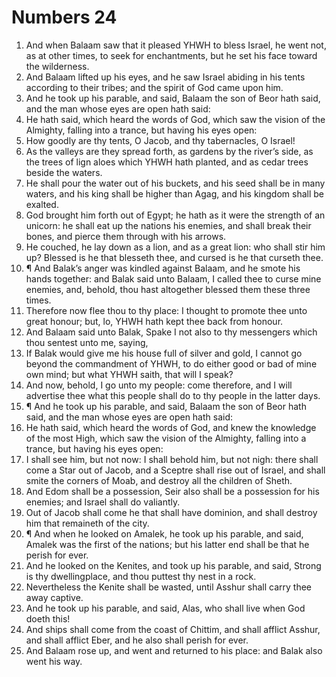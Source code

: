﻿# Numbers 24
1. And when Balaam saw that it pleased YHWH to bless Israel, he went not, as at other times, to seek for enchantments, but he set his face toward the wilderness. 
2. And Balaam lifted up his eyes, and he saw Israel abiding in his tents according to their tribes; and the spirit of God came upon him. 
3. And he took up his parable, and said, Balaam the son of Beor hath said, and the man whose eyes are open hath said: 
4. He hath said, which heard the words of God, which saw the vision of the Almighty, falling into a trance, but having his eyes open: 
5. How goodly are thy tents, O Jacob, and thy tabernacles, O Israel! 
6. As the valleys are they spread forth, as gardens by the river’s side, as the trees of lign aloes which YHWH hath planted, and as cedar trees beside the waters. 
7. He shall pour the water out of his buckets, and his seed shall be in many waters, and his king shall be higher than Agag, and his kingdom shall be exalted. 
8. God brought him forth out of Egypt; he hath as it were the strength of an unicorn: he shall eat up the nations his enemies, and shall break their bones, and pierce them through with his arrows. 
9. He couched, he lay down as a lion, and as a great lion: who shall stir him up? Blessed is he that blesseth thee, and cursed is he that curseth thee. 
10. ¶ And Balak’s anger was kindled against Balaam, and he smote his hands together: and Balak said unto Balaam, I called thee to curse mine enemies, and, behold, thou hast altogether blessed them these three times. 
11. Therefore now flee thou to thy place: I thought to promote thee unto great honour; but, lo, YHWH hath kept thee back from honour. 
12. And Balaam said unto Balak, Spake I not also to thy messengers which thou sentest unto me, saying, 
13. If Balak would give me his house full of silver and gold, I cannot go beyond the commandment of YHWH, to do either good or bad of mine own mind; but what YHWH saith, that will I speak? 
14. And now, behold, I go unto my people: come therefore, and I will advertise thee what this people shall do to thy people in the latter days. 
15. ¶ And he took up his parable, and said, Balaam the son of Beor hath said, and the man whose eyes are open hath said: 
16. He hath said, which heard the words of God, and knew the knowledge of the most High, which saw the vision of the Almighty, falling into a trance, but having his eyes open: 
17. I shall see him, but not now: I shall behold him, but not nigh: there shall come a Star out of Jacob, and a Sceptre shall rise out of Israel, and shall smite the corners of Moab, and destroy all the children of Sheth. 
18. And Edom shall be a possession, Seir also shall be a possession for his enemies; and Israel shall do valiantly. 
19. Out of Jacob shall come he that shall have dominion, and shall destroy him that remaineth of the city. 
20. ¶ And when he looked on Amalek, he took up his parable, and said, Amalek was the first of the nations; but his latter end shall be that he perish for ever. 
21. And he looked on the Kenites, and took up his parable, and said, Strong is thy dwellingplace, and thou puttest thy nest in a rock. 
22. Nevertheless the Kenite shall be wasted, until Asshur shall carry thee away captive. 
23. And he took up his parable, and said, Alas, who shall live when God doeth this! 
24. And ships shall come from the coast of Chittim, and shall afflict Asshur, and shall afflict Eber, and he also shall perish for ever. 
25. And Balaam rose up, and went and returned to his place: and Balak also went his way. 
